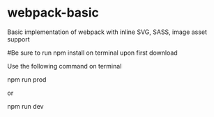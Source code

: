 # webpack-basic
Basic implementation of webpack with inline SVG, SASS, image asset support

#Be sure to run npm install on terminal upon first download

Use the following command on terminal

npm run prod

or 

npm run dev
